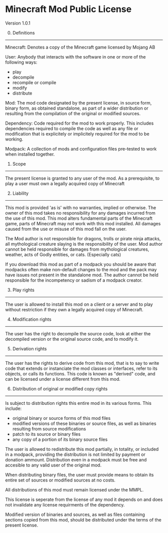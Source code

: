 Minecraft Mod Public License
============================

Version 1.0.1

0. Definitions
--------------

Minecraft: Denotes a copy of the Minecraft game licensed by Mojang AB

User: Anybody that interacts with the software in one or more of the following ways:
   - play
   - decompile
   - recompile or compile
   - modify
   - distribute

Mod: The mod code designated by the present license, in source form, binary
form, as obtained standalone, as part of a wider distribution or resulting from
the compilation of the original or modified sources.

Dependency: Code required for the mod to work properly. This includes 
dependencies required to compile the code as well as any file or modification
that is explicitely or implicitely required for the mod to be working.

Modpack: A collection of mods and configuration files pre-tested to work when installed together. 


1. Scope
--------

The present license is granted to any user of the mod. As a prerequisite, to play
a user must own a legally acquired copy of Minecraft

2. Liability
------------

This mod is provided 'as is' with no warranties, implied or otherwise. The owner
of this mod takes no responsibility for any damages incurred from the use of
this mod. This mod alters fundamental parts of the Minecraft game, parts of
Minecraft may not work with this mod installed. All damages caused from the use
or misuse of this mod fall on the user.

The Mod author is not responsible for dragons, trolls or pirate ninja attacks, all mythological creature slaying is the responsibility of the user. Mod author cannot be held responsible for damages from mythological creatures, weather, acts of Godly entities, or cats. (Especially cats)

If you download this mod as part of a modpack you should be aware that modpacks often make non-default changes to the mod and the pack may have issues not present in the standalone mod. The author cannot be held responsible for the incompetency or sadism of a modpack creator. 


3. Play rights
--------------

The user is allowed to install this mod on a client or a server and to play 
without restriction if they own a legally acquired copy of Minecraft.

4. Modification rights
----------------------

The user has the right to decompile the source code, look at either the 
decompiled version or the original source code, and to modify it.

5. Derivation rights
--------------------

The user has the rights to derive code from this mod, that is to say to
write code that extends or instanciate the mod classes or interfaces, refer to
its objects, or calls its functions. This code is known as "derived" code, and 
can be licensed under a license different from this mod.

6. Distribution of original or modified copy rights
---------------------------------------------------

Is subject to distribution rights this entire mod in its various forms. This
include:
   - original binary or source forms of this mod files
   - modified versions of these binaries or source files, as well as binaries
     resulting from source modifications
   - patch to its source or binary files
   - any copy of a portion of its binary source files

The user is allowed to redistribute this mod partially, in totality, or 
included in a modpack, providing the distribution is not limited by payment or donation ammount. 
Distribution even in a modpack must be free and accesible to any valid user of the original mod.

When distributing binary files, the user must provide means to obtain its 
entire set of sources or modified sources at no costs.

All distributions of this mod must remain licensed under the MMPL.

This license is seperate from the license of any mod it depends on and does not invalidate any license requirments of the dependency.

Modified version of binaries and sources, as well as files containing sections
copied from this mod, should be distributed under the terms of the present
license.
